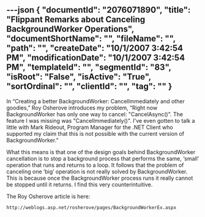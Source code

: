 ---json
{
  "documentId": "2076071890",
  "title": "Flippant Remarks about Canceling BackgroundWorker Operations",
  "documentShortName": "",
  "fileName": "",
  "path": "",
  "createDate": "10/1/2007 3:42:54 PM",
  "modificationDate": "10/1/2007 3:42:54 PM",
  "templateId": "",
  "segmentId": "83",
  "isRoot": "False",
  "isActive": "True",
  "sortOrdinal": "",
  "clientId": "",
  "tag": ""
}
---

In “Creating a better BackgroundWorker: CancelImmediately and other goodies,” Roy Osherove introduces my problem, “Right now BackgroundWorker has only one way to cancel: &quot;CancelAsync()&quot;. The feature I was missing was &quot;CancelImmediately()&quot;.  I've even gotten to talk a little with Mark Rideout, Program Manager for the .NET Client who supported my claim that this is not possible with the current version of BackgroundWorker.”

What this means is that one of the design goals behind BackgroundWorker cancellation is to stop a background process that performs the same, ‘small’ operation that runs and returns to a loop. It follows that the problem of canceling one ‘big’ operation is not really solved by BackgroundWorker. This is because once the BackgroundWorker process runs it really cannot be stopped until it returns. I find this very counterintuitive.

The Roy Osherove article is here:

    http://weblogs.asp.net/rosherove/pages/BackgroundWorkerEx.aspx
